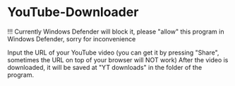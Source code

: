 # YouTube-Downloader
!!! Currently Windows Defender will block it, please "allow" this program in Windows Defender, sorry for inconvenience

Input the URL of your YouTube video (you can get it by pressing "Share", sometimes the URL on top of your browser will NOT work)
After the video is downloaded, it will be saved at "YT downloads" in the folder of the program.

